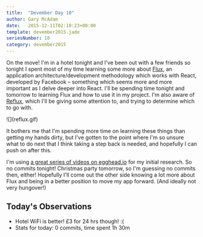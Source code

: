```yaml
---
title:  "Devember Day 10"
author: Gary McAdam
date:   2015-12-11T02:10:23+00:00
template: devember2015.jade
seriesNumber: 10
category: devember2015
---
```


On the move!<span class="more"></span> I'm in a hotel tonight and I've been out with a few friends so tonight I spent most of my time learning some more about [Flux](https://facebook.github.io/flux/), an application architecture/development methodology which works with React, developed by Facebook &ndash; something which seems more and more important as I delve deeper into React. I'll be spending time tonight and tomorrow to learning Flux and how to use it in my project. I'm also aware of [Reflux](https://github.com/reflux/refluxjs), which I'll be giving some attention to, and trying to determine which to go with.

<div class="img-responsive img-lg">
    ![](reflux.gif)
</div>

It bothers me that I'm spending more time on learning these things than getting my hands dirty, but I've gotten to the point where I'm so unsure what to do next that I think taking a step back is needed, and hopefully I can push on after this.

I'm using [a great series of videos on egghead.io](https://egghead.io/lessons/react-development-environment-setup?series=react-flux-architecture) for my initial research. So no commits tonight! Christmas party tomorrow, so I'm guessing no commits then, either! Hopefully I'll come out the other side knowing a lot more about Flux and being in a better position to move my app forward. (And ideally not very hungover!)

## Today's Observations

 - Hotel WiFi is better! £3 for 24 hrs though! :(
 - Stats for today: 0 commits, time spent 1h 30m